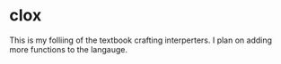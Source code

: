 # clox
This is my folliing of the textbook crafting interperters. I plan on adding more functions to the langauge. 
